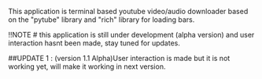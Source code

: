 This application is terminal based youtube video/audio downloader based on the "pytube" library and "rich" library for loading bars.

!!NOTE # this application is still under development (alpha version) and user interaction hasnt been made, stay tuned for updates.

##UPDATE 1 : (version 1.1 Alpha)User interaction is made but it is not working yet, will make it working in next version.